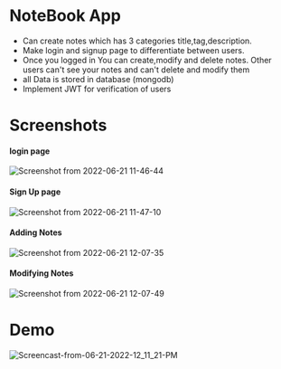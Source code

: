 # NoteBook App

- Can create notes which has 3 categories title,tag,description.
- Make login and signup page to differentiate between users.
- Once you logged in You can create,modify and delete notes. Other users can't see your notes and can't delete and modify them
- all Data is stored in database (mongodb)
- Implement JWT for verification of users



# Screenshots

#### login page

![Screenshot from 2022-06-21 11-46-44](https://user-images.githubusercontent.com/70887359/174734948-5fd4aa94-c867-409f-b3f6-ac2f4f6f789c.png)


#### Sign Up page

![Screenshot from 2022-06-21 11-47-10](https://user-images.githubusercontent.com/70887359/174735314-216c7d73-b959-4b79-a81b-2d710548d7bb.png)



#### Adding Notes


![Screenshot from 2022-06-21 12-07-35](https://user-images.githubusercontent.com/70887359/174735415-68b9f936-1021-44d5-a974-5cae3dd75bf8.png)


#### Modifying Notes

![Screenshot from 2022-06-21 12-07-49](https://user-images.githubusercontent.com/70887359/174735489-0d479b8c-83db-4f98-b1cb-84475de0fd10.png)



# Demo


![Screencast-from-06-21-2022-12_11_21-PM](https://user-images.githubusercontent.com/70887359/174735547-cb9c3100-f3c4-4a26-b804-344681139e0e.gif)


